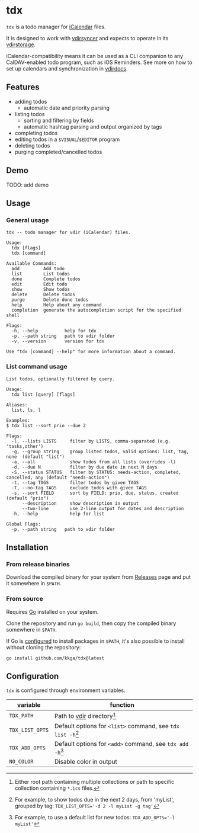 # tdx

`tdx` is a todo manager for [iCalendar] files.

It is designed to work with [vdirsyncer] and expects to operate in its
[vdirstorage].

iCalendar-compatibility means it can be used as a CLI companion to any
CalDAV-enabled todo program, such as iOS Reminders. See more on how to set up
calendars and synchronization in [vdirdocs].

[iCalendar]: https://en.wikipedia.org/wiki/ICalendar
[vdirsyncer]: https://github.com/pimutils/vdirsyncer
[vdirstorage]: https://vdirsyncer.pimutils.org/en/latest/vdir.html
[vdirdocs]: https://vdirsyncer.pimutils.org/en/stable/index.html

## Features

- adding todos
  - automatic date and priority parsing
- listing todos
  - sorting and filtering by fields
  - automatic hashtag parsing and output organized by tags
- completing todos
- editing todos in a `$VISUAL`/`$EDITOR` program
- deleting todos
- purging completed/cancelled todos

## Demo

TODO: add demo

## Usage

### General usage

```
tdx -- todo manager for vdir (iCalendar) files.

Usage:
  tdx [flags]
  tdx [command]

Available Commands:
  add         Add todo
  list        List todos
  done        Complete todos
  edit        Edit todo
  show        Show todos
  delete      Delete todos
  purge       Delete done todos
  help        Help about any command
  completion  generate the autocompletion script for the specified shell

Flags:
  -h, --help          help for tdx
  -p, --path string   path to vdir folder
  -v, --version       version for tdx

Use "tdx [command] --help" for more information about a command.
```

### List command usage

```
List todos, optionally filtered by query.

Usage:
  tdx list [query] [flags]

Aliases:
  list, ls, l

Examples:
$ tdx list --sort prio --due 2

Flags:
  -l, --lists LISTS     filter by LISTS, comma-separated (e.g. 'tasks,other')
  -g, --group string    group listed todos, valid options: list, tag, none  (default "list")
  -a, --all             show todos from all lists (overrides -l)
  -d, --due N           filter by due date in next N days
  -S, --status STATUS   filter by STATUS: needs-action, completed, cancelled, any (default "needs-action")
  -t, --tag TAGS        filter todos by given TAGS
  -T, --no-tag TAGS     exclude todos with given TAGS
  -s, --sort FIELD      sort by FIELD: prio, due, status, created (default "prio")
      --description     show description in output
      --two-line        use 2-line output for dates and description
  -h, --help            help for list

Global Flags:
  -p, --path string   path to vdir folder
```

## Installation

### From release binaries

Download the compiled binary for your system from
[Releases](https://github.com/kkga/tdx/releases) page and put it somewhere in
`$PATH`.

### From source

Requires [Go](https://golang.org/) installed on your system.

Clone the repository and run `go build`, then copy the compiled binary somewhere
in `$PATH`.

If Go is [configured](https://golang.org/ref/mod#go-install) to install packages
in `$PATH`, it's also possible to install without cloning the repository:

```
go install github.com/kkga/tdx@latest
```

## Configuration

`tdx` is configured through environment variables.

| variable        | function                                                      |
| --------------- | ------------------------------------------------------------- |
| `TDX_PATH`      | Path to [vdir] directory[^fn1]                                |
| `TDX_LIST_OPTS` | Default options for `<list>` command, see `tdx list -h`[^fn2] |
| `TDX_ADD_OPTS`  | Default options for `<add>` command, see `tdx add -h`[^fn3]   |
| `NO_COLOR`      | Disable color in output                                       |

[^fn1]: Either root path containing multiple collections or path to specific
collection containing `*.ics` files.

[^fn2]: For example, to show todos due in the next 2 days, from 'myList',
grouped by tag: `TDX_LIST_OPTS='-d 2 -l myList -g tag'`

[^fn3]: For example, to use a default list for new todos:
`TDX_ADD_OPTS='-l myList'`

[vdir]: http://vdirsyncer.pimutils.org/en/stable/vdir.html

